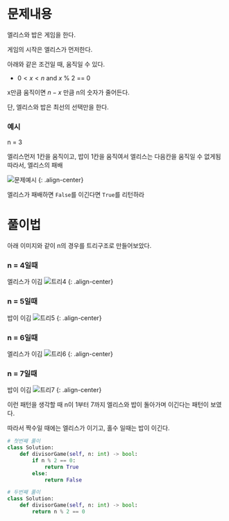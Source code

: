 # 문제내용
엘리스와 밥은 게임을 한다.

게임의 시작은 엘리스가 먼저한다.

아래와 같은 조건일 때, 움직일 수 있다.

- $0 < x < n$ and $x$ % 2 == 0

x만큼 움직이면 $n - x$ 만큼 n의 숫자가 줄어든다.

단, 엘리스와 밥은 최선의 선택만을 한다.

### 예시

n = 3

엘리스먼저 1칸을 움직이고, 밥이 1칸을 움직여서 엘리스는 다음칸을 움직일 수 없게됨 따라서, 엘리스의 패배


![문제예시](https://github.com/kimhyunso/sail-99_withPython/assets/87798982/6cf3bcb4-5baa-46ea-a7da-e0b924901ddf)
{: .align-center}

엘리스가 패배하면 `False`를 이긴다면 `True`를 리턴하라

# 풀이법
아래 이미지와 같이 n의 경우를 트리구조로 만들어보았다.

### n = 4일때
엘리스가 이김
![트리4](https://github.com/kimhyunso/sail-99_withPython/assets/87798982/12de76aa-4d08-45ba-94c7-f29f3bb59bdf)
{: .align-center}
### n = 5일때
밥이 이김
![트리5](https://github.com/kimhyunso/sail-99_withPython/assets/87798982/a0b20fcd-62df-40fa-8c7a-eea710e29c37)
{: .align-center}
### n = 6일때
엘리스가 이김
![트리6](https://github.com/kimhyunso/sail-99_withPython/assets/87798982/833b0fd4-242b-4f81-90e5-9a1d3534ec9b)
{: .align-center}
### n = 7일때
밥이 이김
![트리7](https://github.com/kimhyunso/sail-99_withPython/assets/87798982/eabdfc0b-f69c-4ba0-b0f5-cd4b0eb1da58)
{: .align-center}

이런 패턴을 생각할 때 n이 1부터 7까지 엘리스와 밥이 돌아가며 이긴다는 패턴이 보였다.

따라서 짝수일 때에는 엘리스가 이기고, 홀수 일때는 밥이 이긴다.

```python
# 첫번째 풀이
class Solution:
    def divisorGame(self, n: int) -> bool:
        if n % 2 == 0:
            return True
        else:
            return False

# 두번째 풀이
class Solution:
    def divisorGame(self, n: int) -> bool:
        return n % 2 == 0
```






